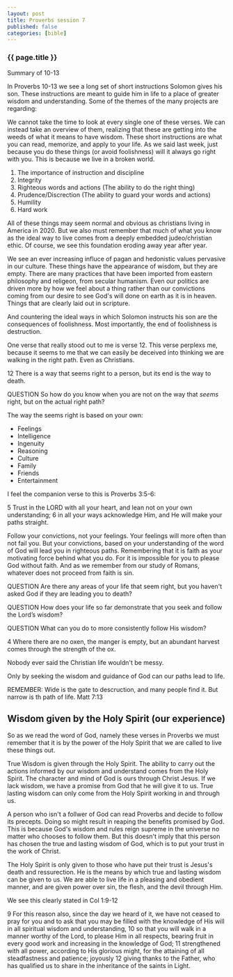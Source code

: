 ```yaml
---
layout: post
title: Proverbs session 7
published: false
categories: [bible]
---
```


<h3>{{ page.title }}</h3>

Summary of 10-13

In Proverbs 10-13 we see a long set of short instructions Solomon gives his son.
These instructions are meant to guide him in life to a place of greater wisdom
and understanding. Some of the themes of the many projects are regarding:

We cannot take the time to look at every single one of these verses. We can
instead take an overview of them, realizing that these are getting into the
weeds of what it means to have wisdom.  These short instructions are what you
can read, memorize, and apply to your life.  As we said last week, just because
you do these things (or avoid foolishness) will it always go right with you.
This is because we live in a broken world.

1. The importance of instruction and discipline
2. Integrity
3. Righteous words and actions (The ability to do the right thing)
4. Prudence/Discrection (The ability to guard your words and actions)
5. Humility
6. Hard work

All of these things may seem normal and obvious as christians living in America
in 2020. But we also must remember that much of what you know as the ideal way
to live comes from a deeply embedded judeo/christian ethic.  Of course, we see
this foundation eroding away year after year.

We see an ever increasing influce of pagan and hedonistic values pervasive in
our culture.  These things have the appearance of wisdom, but they are empty.
There are many practices that have been imported from eastern philosophy and
religeon, from secular humanism.  Even our politics are driven more by how we
feel about a thing rather than our convictions coming from our desire to see
God's will done on earth as it is in heaven. Things that are clearly laid out in
scripture.

And countering the ideal ways in which Solomon instructs his son are the
consequences of foolishness. Most importantly, the end of foolishness is
destruction.

One verse that really stood out to me is verse 12. This verse perplexs me,
because it seems to me that we can easily be deceived into thinking we are
walking in the right path.  Even as Christians.

12 There is a way that seems right to a person, but its end is the way to death.

QUESTION
So how do you know when you are not on the way that _seems_ right, but on the
actual right path?

The way the seems right is based on your own:
  - Feelings
  - Intelligence
  - Ingenuity
  - Reasoning
  - Culture
  - Family
  - Friends
  - Entertainment

I feel the companion verse to this is  Proverbs 3:5-6:

5 Trust in the LORD with all your heart, and lean not on your own understanding;
6 in all your ways acknowledge Him, and He will make your paths straight.

Follow your convictions, not your feelings.  Your feelings will more often than
not fail you.  But your convictions, based on your understanding of the word of
God will lead you in righteous paths. Remembering that it is faith as your
motivating force behind what you do. For it is impossible for you to please God
without faith.  And as we remember from our study of Romans, whatever does not
proceed from faith is sin.

QUESTION
Are there any areas of your life that seem right, but you haven't asked God if
they are leading you to death?

QUESTION
How does your life so far demonstrate that you seek and follow the Lord’s wisdom?

QUESTION
What can you do to more consistently follow His wisdom?


4 Where there are no oxen, the manger is empty,
but an abundant harvest comes through the strength of the ox.

Nobody ever said the Christian life wouldn't be messy.

Only by seeking the wisdom and guidance of God can our paths lead to life.

REMEMBER: Wide is the gate to descruction, and many people find it.  But narrow
is th path of life.  Matt 7:13

## Wisdom given by the Holy Spirit (our experience)

So as we read the word of God, namely these verses in Proverbs we must remember
that it is by the power of the Holy Spirit that we are called to live these
things out.

True Wisdom is given through the Holy Spirit. The ability to carry out the
actions informed by our wisdom and understand comes from the Holy Spirit.  The character and mind of God is
ours through Christ Jesus.  If we lack wisdom, we have a promise from God that
he will give it to us.  True lasting wisdom can only come from the Holy Spirit
working in and through us.

A person who isn't a follwer of God can read Proverbs and decide to follow its
precepts.  Doing so might result in reaping the benefits promised by God.
This is because God's wisdom and rules reign supreme in the universe no matter
who chooses to follow them.  But this doesn't imply that this person has chosen
the true and lasting wisdom of God, which is to put your trust in the work of Christ.

The Holy Spirit is only given to those who have put their trust is Jesus's death
and ressurection.  He is the means by which true and lasting wisdom can be given
to us.  We are able to live life in a pleasing and obedient manner, and are
given power over sin, the flesh, and the devil through Him.

We see this clearly stated in Col 1:9-12

9 For this reason also, since the day we heard of it, we have not ceased to pray for you and to ask that you may be filled with the knowledge of His will in all spiritual wisdom and understanding,
10 so that you will walk in a manner worthy of the Lord, to please Him in all respects, bearing fruit in every good work and increasing in the knowledge of God;
11 strengthened with all power, according to His glorious might, for the attaining of all steadfastness and patience; joyously
12 giving thanks to the Father, who has qualified us to share in the inheritance of the saints in Light.


